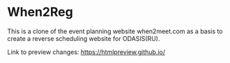 # When2Reg
This is a clone of the event planning website when2meet.com as a basis to create a reverse scheduling website for ODASIS(RU).

Link to preview changes: https://htmlpreview.github.io/